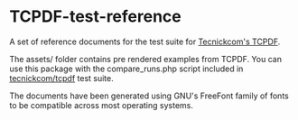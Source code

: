 # TCPDF-test-reference

A set of reference documents for the test suite for [Tecnickcom's TCPDF](https://tcpdf.org/).

The assets/ folder contains pre rendered examples from TCPDF.
You can use this package with the compare_runs.php script included
in [tecnickcom/tcpdf](https://github.com/tecnickcom/TCPDF/tree/main/tests) test suite.

The documents have been generated using GNU's FreeFont family of fonts to be
compatible across most operating systems.
